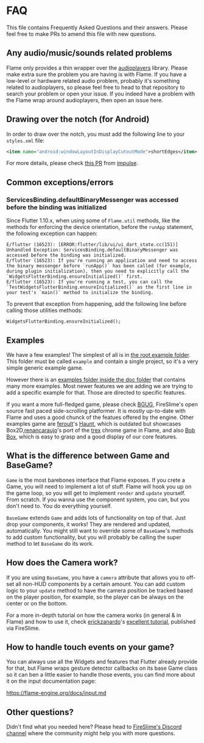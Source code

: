 # FAQ

This file contains Frequently Asked Questions and their answers. Please feel free to make PRs to amend this file with new questions.

## Any audio/music/sounds related problems

Flame only provides a thin wrapper over the [audioplayers](https://github.com/luanpotter/audioplayers) library. Please make extra sure the problem you are having is with Flame. If you have a low-level or hardware related audio problem, probably it's something related to audioplayers, so please feel free to head to that repository to search your problem or open your issue. If you indeed have a problem with the Flame wrap around audioplayers, then open an issue here.

## Drawing over the notch (for Android)

In order to draw over the notch, you must add the following line to your `styles.xml` file:

```xml
<item name="android:windowLayoutInDisplayCutoutMode">shortEdges</item>
```

For more details, please check [this PR](https://github.com/impulse/flutters/commit/25d4ce726cd18e426483e605fe3668ec68b3c12c) from [impulse](https://github.com/impulse).

## Common exceptions/errors

### ServicesBinding.defaultBinaryMessenger was accessed before the binding was initialized

Since Flutter 1.10.x, when using some of `Flame.util` methods, like the methods for enforcing the device orientation, before the `runApp` statement, the following exception can happen:

```
E/flutter (16523): [ERROR:flutter/lib/ui/ui_dart_state.cc(151)] Unhandled Exception: ServicesBinding.defaultBinaryMessenger was accessed before the binding was initialized.
E/flutter (16523): If you're running an application and need to access the binary messenger before `runApp()` has been called (for example, during plugin initialization), then you need to explicitly call the `WidgetsFlutterBinding.ensureInitialized()` first.
E/flutter (16523): If you're running a test, you can call the `TestWidgetsFlutterBinding.ensureInitialized()` as the first line in your test's `main()` method to initialize the binding.
```

To prevent that exception from happening, add the following line before calling those utilities methods:

`WidgetsFlutterBinding.ensureInitialized();`

## Examples

We have a few examples! The simplest of all is in [the root example folder](/example/). This folder must be called `example` and contain a single project, so it's a very simple generic example game.

However there is an [examples folder inside the doc folder](/doc/examples) that contains many more examples. Most newer features we are adding we are trying to add a specific example for that. Those are directed to specific features.

If you want a more full-fledged game, please check [BGUG](https://github.com/fireslime/bgug), FireSlime's open source fast paced side-scrolling platformer. It is mostly up-to-date with Flame and uses a good chunck of the featues offered by the engine. Other examples game are [feroult](https://github.com/feroult)'s [Haunt](https://github.com/feroult/haunt), which is outdated but showcases Box2D,[renancaraujo](https://github.com/renancaraujo)'s port of the [trex](https://github.com/flame-engine/trex-flame) chrome game in Flame, and also [Bob Box](https://github.com/fireslime/bounce_box), which is easy to grasp and a good display of our core features.

## What is the difference between Game and BaseGame?

`Game` is the most barebones interface that Flame exposes. If you crete a Game, you will need to implement a lot of stuff. Flame will hook you up on the game loop, so you will get to implement `render` and `update` yourself. From scratch. If you wanna use the component system, you can, but you don't need to. You do everything yourself.

`BaseGame` extends `Game` and adds lots of functionality on top of that. Just drop your components, it works! They are rendered and updated, automatically. You might still want to override some of `BaseGame`'s methods to add custom functionality, but you will probably be calling the super method to let `BaseGame` do its work.

## How does the Camera work?

If you are using `BaseGame`, you have a `camera` attribute that allows you to off-set all non-HUD components by a certain amount. You can add custom logic to your `update` method to have the camera position be tracked based on the player position, for example, so the player can be always on the center or on the bottom.

For a more in-depth tutorial on how the camera works (in general & in Flame) and how to use it, check [erickzanardo](https://github.com/erickzanardo)'s [excellent tutorial](https://fireslime.xyz/articles/20190911_Basic_Camera_Usage_In_Flame.html), published via FireSlime.

## How to handle touch events on your game?

You can always use all the Widgets and features that Flutter already provide for that, but Flame wraps gesture detector callbacks on its base Game class so it can ben a little easier to handle those events, you can find more about it on the input documentation page:

https://flame-engine.org/docs/input.md

## Other questions?

Didn't find what you needed here? Please head to [FireSlime's Discord channel](https://discord.gg/pxrBmy4) where the community might help you with more questions.
